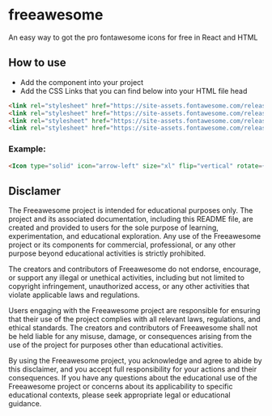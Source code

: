 # freeawesome
An easy way to got the pro fontawesome icons for free in React and HTML


## How to use
  - Add the component into your project
  - Add the CSS Links that you can find below into your HTML file head

```html
<link rel="stylesheet" href="https://site-assets.fontawesome.com/releases/v6.4.2/css/all.css" />
<link rel="stylesheet" href="https://site-assets.fontawesome.com/releases/v6.4.2/css/sharp-solid.css" />
<link rel="stylesheet" href="https://site-assets.fontawesome.com/releases/v6.4.2/css/sharp-regular.css" />
<link rel="stylesheet" href="https://site-assets.fontawesome.com/releases/v6.4.2/css/sharp-light.css" />
```
### Example:
```html
<Icon type="solid" icon="arrow-left" size="xl" flip="vertical" rotate={180}/>
```

## Disclamer
The Freeawesome project is intended for educational purposes only. The project and its associated documentation, including this README file, are created and provided to users for the sole purpose of learning, experimentation, and educational exploration. Any use of the Freeawesome project or its components for commercial, professional, or any other purpose beyond educational activities is strictly prohibited.

The creators and contributors of Freeawesome do not endorse, encourage, or support any illegal or unethical activities, including but not limited to copyright infringement, unauthorized access, or any other activities that violate applicable laws and regulations.

Users engaging with the Freeawesome project are responsible for ensuring that their use of the project complies with all relevant laws, regulations, and ethical standards. The creators and contributors of Freeawesome shall not be held liable for any misuse, damage, or consequences arising from the use of the project for purposes other than educational activities.

By using the Freeawesome project, you acknowledge and agree to abide by this disclaimer, and you accept full responsibility for your actions and their consequences. If you have any questions about the educational use of the Freeawesome project or concerns about its applicability to specific educational contexts, please seek appropriate legal or educational guidance.
